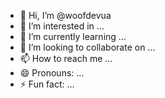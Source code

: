 - 👋 Hi, I’m @woofdevua
- 👀 I’m interested in ...
- 🌱 I’m currently learning ...
- 💞️ I’m looking to collaborate on ...
- 📫 How to reach me ...
- 😄 Pronouns: ...
- ⚡ Fun fact: ...

<!---
woofdevua/woofdevua is a ✨ special ✨ repository because its `README.md` (this file) appears on your GitHub profile.
You can click the Preview link to take a look at your changes.
--->

